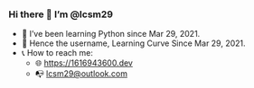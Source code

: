 ### Hi there 👋 I’m @lcsm29

- :seedling: I’ve been learning Python since Mar 29, 2021.
- :deciduous_tree: Hence the username, Learning Curve Since Mar 29, 2021.
- :telephone_receiver: How to reach me:
  - :globe_with_meridians: https://1616943600.dev
  - :mailbox_with_no_mail: lcsm29@outlook.com
